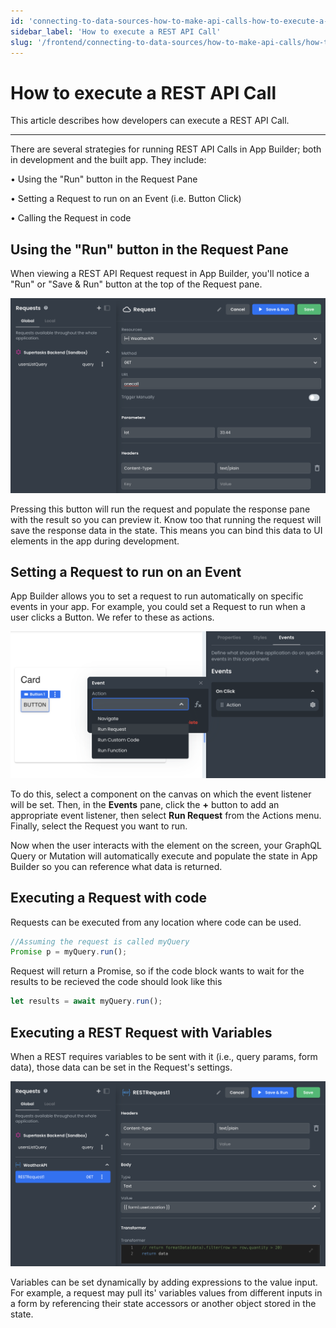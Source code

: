 ```yaml
---
id: 'connecting-to-data-sources-how-to-make-api-calls-how-to-execute-a-rest-api-call'
sidebar_label: 'How to execute a REST API Call'
slug: '/frontend/connecting-to-data-sources/how-to-make-api-calls/how-to-execute-a-rest-api-call'
---
```


# How to execute a REST API Call

This article describes how developers can execute a REST API Call.

___

There are several strategies for running REST API Calls in App Builder; both in development and the built app. They include: 

• Using the "Run" button in the Request Pane

• Setting a Request to run on an Event (i.e. Button Click)

• Calling the Request in code

## Using the "Run" button in the Request Pane

When viewing a REST API Request request in App Builder, you'll notice a "Run" or "Save & Run" button at the top of the Request pane.

![Running REST Request](./_images/ab-connecting-to-data-sources-how-to-make-api-calls-how-to-execute-a-rest-api-call-1.png)

Pressing this button will run the request and populate the response pane with the result so you can preview it. Know too that running the request will save the response data in the state. This means you can bind this data to UI elements in the app during development.

## Setting a Request to run on an Event

App Builder allows you to set a request to run automatically on specific events in your app. For example, you could set a Request to run when a user clicks a Button. We refer to these as actions.

![Running REST Request on an Action](./_images/ab-connecting-to-data-sources-how-to-make-api-calls-how-to-execute-a-graphql-query-mutation-2.png)

To do this, select a component on the canvas on which the event listener will be set.  Then, in the **Events** pane, click the **+** button to add an appropriate event listener, then select **Run Request** from the Actions menu. Finally, select the Request you want to run. 

Now when the user interacts with the element on the screen, your GraphQL Query or Mutation will automatically execute and populate the state in App Builder so you can reference what data is returned. 

## Executing a Request with code

Requests can be executed from any location where code can be used.
```javascript
//Assuming the request is called myQuery
Promise p = myQuery.run();
```
Request will return a Promise, so if the code block wants to wait for the results to be recieved the code should look like this
```javascript
let results = await myQuery.run();
```

## Executing a REST Request with Variables

When a REST requires variables to be sent with it (i.e., query params, form data), those data can be set in the Request's settings.  

!["Running GraphQL Request with Variables](./_images/ab-connecting-to-data-sources-how-to-make-api-calls-how-to-execute-a-rest-api-call-2.png)

Variables can be set dynamically by adding expressions to the value input. For example, a request may pull its' variables values from different inputs in a form by referencing their state accessors or another object stored in the state.
